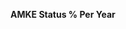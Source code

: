 
<span><span><p dir="auto"><strong>AMKE Status % Per Year</strong></p></span></span><canvas height="0" width="0" style="display: block; box-sizing: border-box; height: 0px; width: 0px;"></canvas>

